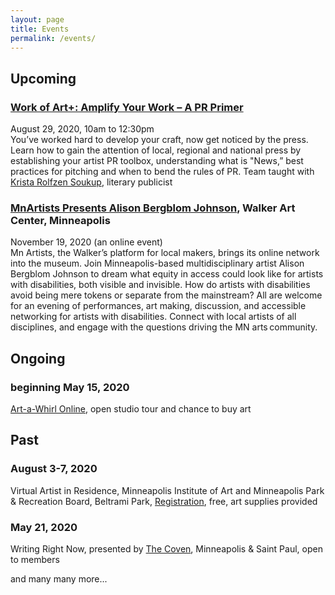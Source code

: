 ```yaml
---
layout: page
title: Events
permalink: /events/
---
```

## Upcoming

### [Work of Art+: Amplify Your Work – A PR Primer](https://springboardforthearts.org/work-of-art-amplify-your-work-a-pr-primer/)
August 29, 2020, 10am to 12:30pm       
You’ve worked hard to develop your craft, now get noticed by the press. Learn how to gain the attention of local, regional and national press by establishing your artist PR toolbox, understanding what is "News,” best practices for pitching and when to bend the rules of PR.
Team taught with [Krista Rolfzen Soukup](https://www.bluecottageagency.com), literary publicist

### [MnArtists Presents Alison Bergblom Johnson](https://www.mnartists.org/event/mn-artists-presents-alison-bergblom-johnson), Walker Art Center, Minneapolis
November 19, 2020 (an online event)      
Mn Artists, the Walker’s platform for local makers, brings its online network into the museum. Join Minneapolis-based multidisciplinary artist Alison Bergblom Johnson to dream what equity in access could look like for artists with disabilities, both visible and invisible. How do artists with disabilities avoid being mere tokens or separate from the mainstream? All are welcome for an evening of performances, art making, discussion, and accessible networking for artists with disabilities. Connect with local artists of all disciplines, and engage with the questions driving the MN arts community. 

## Ongoing

### beginning May 15, 2020
[Art-a-Whirl Online](https://artawhirl.org/artists/alison-bergblom-johnson/), open studio tour and chance to buy art

## Past

### August 3-7, 2020
Virtual Artist in Residence, Minneapolis Institute of Art and Minneapolis Park & Recreation Board, Beltrami Park, [Registration](https://apm.activecommunities.com/minneapolisparks/Activity_Search/virtual-artist-in-residence-air/107659), free, art supplies provided

### May 21, 2020
Writing Right Now, presented by [The Coven](https://thecoven.com), Minneapolis & Saint Paul, open to members

and many many more...